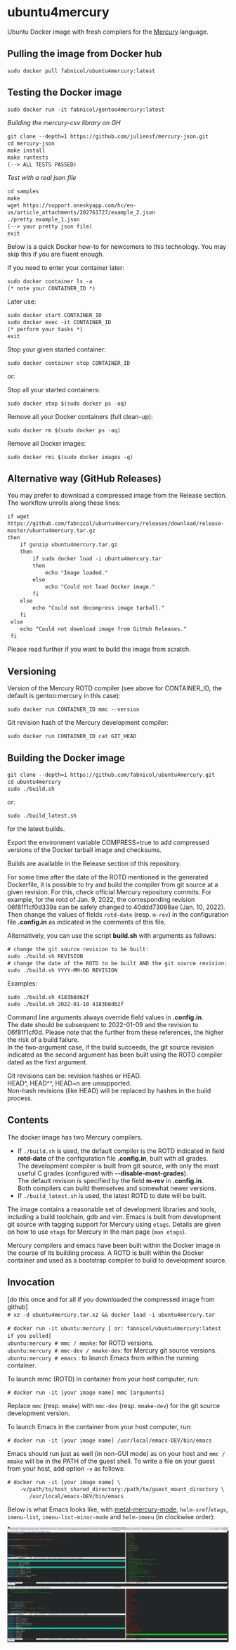 # ubuntu4mercury

Ubuntu Docker image with fresh compilers for the
[Mercury](https://github.com/Mercury-Language/mercury) language.  

## Pulling the image from Docker hub

    sudo docker pull fabnicol/ubuntu4mercury:latest
## Testing the Docker image

    sudo docker run -it fabnicol/gentoo4mercury:latest
     
*Building the mercury-csv library on GH*   
     
    git clone --depth=1 https://github.com/juliensf/mercury-json.git  
    cd mercury-json  
    make install  
    make runtests 
    (--> ALL TESTS PASSED)
      
*Test with a real json file*    
   
    cd samples  
    make
    wget https://support.oneskyapp.com/hc/en-us/article_attachments/202761727/example_2.json 
    ./pretty example_1.json
    (--> your pretty json file)
    exit
    
Below is a quick Docker how-to for newcomers to this technology. You may skip this if you are fluent enough.    
      
If you need to enter your container later:  
   
    sudo docker container ls -a  
    (* note your CONTAINER_ID *)  
     
Later use:    
  
    sudo docker start CONTAINER_ID
    sudo docker exec -it CONTAINER_ID
    (* perform your tasks *)
    exit
        
Stop your given started container:   
 
    sudo docker container stop CONTAINER_ID
    
or:    
   
Stop all your started containers:     
  
    sudo docker stop $(sudo docker ps -aq)
   
Remove all your Docker containers (full clean-up):     
   
    sudo docker rm $(sudo docker ps -aq)

Remove all Docker images:    
   
    sudo docker rmi $(sudo docker images -q)

## Alternative way (GitHub Releases)

You may prefer to download a compressed image from the Release section.
The workflow unrolls along these lines:   
    
    if wget https://github.com/fabnicol/ubuntu4mercury/releases/download/release-master/ubuntu4mercury.tar.gz
    then 
        if gunzip ubuntu4mercury.tar.gz
        then
            if sudo docker load -i ubuntu4mercury.tar
            then
                echo "Image loaded."
            else
                echo "Could not load Docker image."
            fi
        else
            echo "Could not decompress image tarball."
        fi
     else
        echo "Could not download image from GitHub Releases."
     fi
    
Please read further if you want to build the image from scratch.   

## Versioning

Version of the Mercury ROTD compiler (see above for CONTAINER_ID, the default is gentoo:mercury in this case):   

    sudo docker run CONTAINER_ID mmc --version
    
Git revision hash of the Mercury development compiler:  

    sudo docker run CONTAINER_ID cat GIT_HEAD
          
## Building the Docker image

    git clone --depth=1 https://github.com/fabnicol/ubuntu4mercury.git
    cd ubuntu4mercury
    sudo ./build.sh
    
or:

    sudo ./build_latest.sh

for the latest builds.   
 
Export the environment variable COMPRESS=true to add compressed versions
of the Docker tarball image and checksums.  

Builds are available in the Release section of this repository.   

For some time after the date of the ROTD mentioned in the generated Dockerfile,
it is possible to try and build the compiler from git source at a given
revision. For this, check official Mercury repository commits. For example, 
for the rotd of Jan. 9, 2022, the corresponding revision 06f81f1cf0d339a
can be safely changed to 40ddd73098ae (Jan. 10, 2022). Then change the values
of fields `rotd-date` (resp. `m-rev`) in the configuration file **.config.in** as 
indicated in the comments of this file.   

Alternatively, you can use the script **build.sh** with arguments as follows:

    # change the git source revision to be built:
    sudo ./build.sh REVISION
    # change the date of the ROTD to be built AND the git source revision:
    sudo ./build.sh YYYY-MM-DD REVISION

Examples:

    sudo ./build.sh 4183b8d62f
    sudo ./build.sh 2022-01-10 4183b8d62f

Command line arguments always override field values in **.config.in**.  
The date should be subsequent to 2022-01-09 and the revision to 06f81f1cf0d.
Please note that the further from these references, the higher the risk of a
build failure.  
In the two-argument case, if the build succeeds, the git source
revision indicated as the second argument has been built using the ROTD 
compiler dated as the first argument.   

Git revisions can be: revision hashes or HEAD.   
HEAD^, HEAD^^, HEAD~n are unsupported.   
Non-hash revisions (like HEAD) will be replaced by hashes in the build process.   

## Contents

The docker image has two Mercury compilers.
* If `./build.sh` is used, the default compiler is the ROTD indicated in field 
**rotd-date** of the configuration file **.config.in**, built with all grades.  
The development compiler is built from git source, with only the most
useful C grades (configured with **--disable-most-grades**).  
The default revision is specified by the field **m-rev** in **.config.in**.  
Both compilers can build themselves and somewhat newer versions.
* If `./build_latest.sh` is used, the latest ROTD to date will be built.  

The image contains a reasonable set of development libraries and tools,
including a build toolchain, gdb and vim.
Emacs is built from development git source with tagging support for
Mercury using `etags`.
Details are given on how to use `etags` for Mercury in the man page
(`man etags`).

Mercury compilers and emacs have been built within the Docker image in
the course of its building process. A ROTD is built within the Docker 
container and used as a bootstrap compiler to build to development source.

## Invocation

[do this once and for all if you downloaded the compressed image from github]   
`# xz -d ubuntu4mercury.tar.xz && docker load -i ubuntu4mercury.tar`

`# docker run -it ubuntu:mercury [ or: fabnicol/ubuntu4mercury:latest if you pulled]`   
`ubuntu:mercury # mmc / mmake`: for ROTD versions.   
`ubuntu:mercury # mmc-dev / mmake-dev`: for Mercury git source versions.   
`ubuntu:mercury # emacs` : to launch Emacs from within the running container.  

To launch mmc (ROTD) in container from your host computer, run:   

    # docker run -it [your image name] mmc [arguments]

Replace `mmc` (resp. `mmake`) with `mmc-dev` (resp. `mmake-dev`) for the git
source development version.   

To launch Emacs in the container from your host computer, run:  

    # docker run -it [your image name] /usr/local/emacs-DEV/bin/emacs

Emacs should run just as well (in non-GUI mode) as on your host and `mmc / mmake` 
will be in the PATH of the guest shell. 
To write a file on your guest from your host, add option `-v` as follows:  

    # docker run -it [your image name] \
        -v/path/to/host_shared_directory:/path/to/guest_mount_directory \
           /usr/local/emacs-DEV/bin/emacs

Below is what Emacs looks like, with 
[metal-mercury-mode](https://github.com/fabnicol/metal-mercury-mode.git), `helm-xref`/`etags`,
`imenu-list`, `imenu-list-minor-mode` and `helm-imenu` (in clockwise order):  

![emacs](doc/emacs.jpg)
  
  
